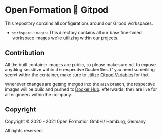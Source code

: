 # Open Formation 💚 Gitpod

This repository contains all configurations around our Gitpod workspaces.

- `workspace-images`: This directory contains all our base fine-tuned workspace images we're utilizing within our projects.

## Contribution

All the built container images are public, so please make sure not to expose anything sensitive within the respective Dockerfiles. If you need something secret within the container, make sure to utilize [Gitpod Variables](https://www.gitpod.io/docs/environment-variables) for that.

Whenever changes are getting merged into the `main` branch, the respective images will be build and pushed to [Docker Hub](https://hub.docker.com/). Afterwards, they are live for all engineers within the company.

## Copyright

Copyright © 2020 – 2021 Open Formation GmbH / Hamburg, Germany

All rights reserved.
